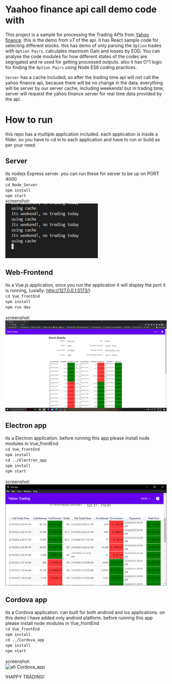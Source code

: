 # Yaahoo finance api call demo code with 
This project is a sample for processing the Trading APIs from [Yahoo finance](https://finance.yahoo.com/).
this is the demo from v7 of the api.
it has React sample code for selecting different stocks.
this has demo of only parsing the `Option` trades with `Option Pairs`.
calculates maximum Gain and losses by EOD.
You can analyse the code modules for how different states of the codes are segrigated and re used for getting processed outputs.
also it has O^1 logic for finding the `Option Pairs` using Node ES6 coding practices.

`Server` has a cache included, so after the trading time api will not call the yahoo finance api, because there will be no change in the data. everything will be server by our server cache, including weekends!
but in trading time, server will request the yahoo finance server for real time data provided by the api.

# How to run
this repo has a multiple application included. each application is inside a filder. so you have to cd in to each application and have to run or build as per your need.

## Server
its nodejs Express server.
you can run these for server to be up on PORT 4000<br>
`cd Node_Server`<br>
`npm install`<br>
`npm start`<br>
screenshot:<br>
![alt Node_Server](./screenshots/node_server.png)

## Web-Frontend
its a Vue.js application, once you run the application it will display the port it is running, (usially: http://127.0.0.1:5173/)<br>
`cd Vue_frontEnd`<br>
`npm install`<br>
`npm run dev`<br>
<br>
screenshot:<br>
![alt Vue_frontEnd](./screenshots/vue_app.png)

## Electron app
its a Electron application. before running this app please install node modules in Vue_frontEnd<br>
`cd Vue_frontEnd`<br>
`npm install`<br>
`cd ../Electron_app`<br>
`npm install`<br>
`npm start`<br>
<br>
screenshot:<br>
![alt Electron_app](./screenshots/electron_app.png)

## Cordova app
its a Cordova application. can built for both android and ios applications. on this demo i have added only android platform.
before running this app please install node modules in Vue_frontEnd<br>
`cd Vue_frontEnd`<br>
`npm install`<br>
`cd ../Cordova_app`<br>
`npm install`<br>
`npm start`<br>
<br>
screenshot:<br>
![alt Cordova_app](./screenshots/Cordova_app.gif)


!HAPPY TRADING!